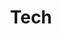 ---
title: Tech
description: Various tech topics across macOS, Linux, Windows, cloud infrastructure and web design.
image:

# Badge style
style:
    background: "#0099ff"
    color: "#ffffff"
---
